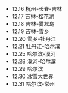 * 12.16 杭州-长春-吉林<br>
* 12.17 吉林-松花湖<br>
* 12.18 吉林-雾凇岛
* 12.19 吉林-雪乡
* 12.20 雪乡-牡丹江
* 12.21 牡丹江-哈尔滨
* 12.25 哈尔滨-漠河
* 12.28 漠河-哈尔滨
* 12.29 哈尔滨
* 12.30 冰雪大世界
* 12.31 哈尔滨-常州

